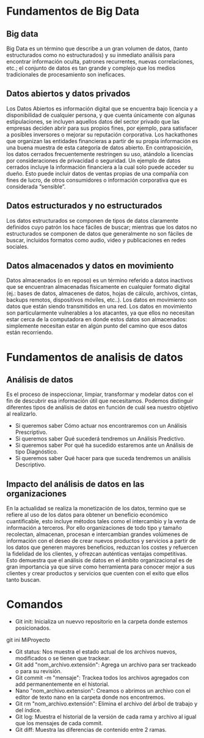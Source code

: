 # Fundamentos de Big Data 

## Big data

Big Data es un término que describe a un gran volumen de datos, (tanto estructurados como no estructurados) y su inmediato análisis para encontrar información oculta, patrones recurrentes, nuevas correlaciones, etc.; el conjunto de datos es tan grande y complejo que los medios tradicionales de procesamiento son ineficaces.

## Datos abiertos y datos privados

Los Datos Abiertos es información digital que se encuentra bajo licencia y a disponibilidad de cualquier persona, y que cuenta únicamente con algunas estipulaciones, se incluyen aquellos datos del sector privado que las empresas deciden abrir para sus propios fines, por ejemplo, para satisfacer a posibles inversores o mejorar su reputación corporativa. Los hackathones que organizan las entidades financieras a partir de su propia información es una buena muestra de esta categoría de datos abierto.
En contraposición, los datos cerrados frecuentemente restringen su uso, atándolo a licencias por consideraciones de privacidad o seguridad. Un ejemplo de datos cerrados incluye la información financiera a la cual solo puede acceder su dueño. Esto puede incluir datos de ventas propias de una compañía con fines de lucro, de otros consumidores o información corporativa que es considerada “sensible”.

## Datos estructurados y no estructurados

Los datos estructurados se componen de tipos de datos claramente definidos cuyo patrón los hace fáciles de buscar; mientras que los datos no estructurados se componen de datos que generalmente no son fáciles de buscar, incluidos formatos como audio, video y publicaciones en redes sociales.

## Datos almacenados y datos en movimiento

Datos almacenados (o en reposo) es un término referido a datos inactivos que se encuentran almacenadas físicamente en cualquier formato digital (ej.: bases de datos, almacenes de datos, hojas de cálculo, archivos, cintas, backups remotos, dispositivos móviles, etc..).
Los datos en movimiento son datos que están siendo transmitidos en una red. Los datos en movimiento son particularmente vulnerables a los atacantes, ya que ellos no necesitan estar cerca de la computadora en donde estos datos son almacenados: simplemente necesitan estar en algún punto del camino que esos datos están recorriendo.

# Fundamentos de analisis de datos

## Análisis de datos

Es el proceso de inspeccionar, limpiar, transformar y modelar datos con el fin de descubrir esa información útil que necesitamos.
Podemos distinguir diferentes tipos de análisis de datos en función de cuál sea nuestro objetivo al realizarlo.
* Si queremos saber Cómo actuar nos encontraremos con un Análisis Prescriptivo.
* Si queremos saber Qué sucederá tendremos un Análisis Predictivo.
* Si queremos saber Por qué ha sucedido estaremos ante un Análisis de tipo Diagnóstico.
* Si queremos saber Qué hacer para que suceda tendremos un análisis Descriptivo.

## Impacto del análisis de datos en las organizaciones
  
En la actualidad se realiza la monetización de los datos, termino que se refiere al uso de los datos para obtener un beneficio económico cuantificable, esto incluye métodos tales como el intercambio y la venta de información a terceros.
Por ello organizaciones de todo tipo y tamaño recolectan, almacenan, procesan e intercambian grandes volúmenes de información con el deseo de crear nuevos productos y servicios a partir de los datos que generen mayores beneficios, reduzcan los costes y refuercen la fidelidad de los clientes, y ofrezcan auténticas ventajas competitivas.
Esto demuestra que el análisis de datos en el ámbito organizacional es de gran importancia ya que sirve como herramienta para conocer mejor a sus clientes y crear productos y servicios que cuenten con el exito que ellos tanto buscan.

# Comandos

* Git init: Inicializa un nuevvo repositorio en la carpeta donde estemos posicionados.

git ini MiProyecto

* Git status: Nos muestra el estado actual de los archivos nuevos, modificados o se tienen que trackear.
* Git add "nom_archivo.extensión": Agrega un archivo para ser trackeado o para su revisión.
* Git commit -m "mensaje": Trackea todos los archivos agregados con add permanentemente en el historial.
* Nano "nom_archivo.extension": Creamos o abrimos un archivo con el editor de texto nano en la carpeta donde nos encontremos.
* Git rm "nom_archivo.extensión": Elimina el archivo del árbol de trabajo y del índice.
* Git log: Muestra el historial de la versión de cada rama y archivo al igual que los mensajes de cada commit.
* Git diff: Muestra las diferencias de contenido entre 2 ramas.
